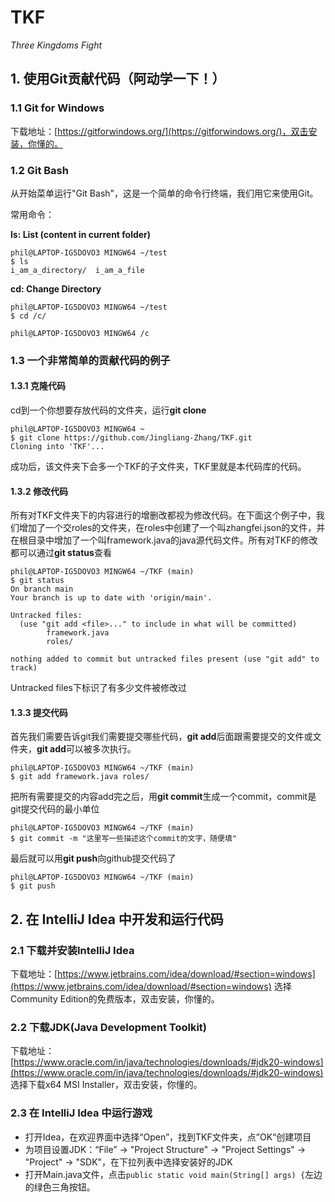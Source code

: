 # TKF
*Three Kingdoms Fight*
## 1. 使用Git贡献代码（阿动学一下！）

### 1.1 Git for Windows
下载地址：[https://gitforwindows.org/](https://gitforwindows.org/)，双击安装，你懂的。

### 1.2 Git Bash
从开始菜单运行"Git Bash"，这是一个简单的命令行终端，我们用它来使用Git。

常用命令：

**ls: List (content in current folder)**
```
phil@LAPTOP-IG5DOVO3 MINGW64 ~/test
$ ls
i_am_a_directory/  i_am_a_file
```

**cd: Change Directory**
```
phil@LAPTOP-IG5DOVO3 MINGW64 ~/test
$ cd /c/

phil@LAPTOP-IG5DOVO3 MINGW64 /c
```

### 1.3 一个非常简单的贡献代码的例子
#### 1.3.1 克隆代码
cd到一个你想要存放代码的文件夹，运行**git clone**
```
phil@LAPTOP-IG5DOVO3 MINGW64 ~
$ git clone https://github.com/Jingliang-Zhang/TKF.git
Cloning into 'TKF'...
```
成功后，该文件夹下会多一个TKF的子文件夹，TKF里就是本代码库的代码。

#### 1.3.2 修改代码
所有对TKF文件夹下的内容进行的增删改都视为修改代码。在下面这个例子中，我们增加了一个交roles的文件夹，在roles中创建了一个叫zhangfei.json的文件，并在根目录中增加了一个叫framework.java的java源代码文件。所有对TKF的修改都可以通过**git status**查看
```
phil@LAPTOP-IG5DOVO3 MINGW64 ~/TKF (main)
$ git status
On branch main
Your branch is up to date with 'origin/main'.

Untracked files:
  (use "git add <file>..." to include in what will be committed)
        framework.java
        roles/

nothing added to commit but untracked files present (use "git add" to track)
```
Untracked files下标识了有多少文件被修改过

#### 1.3.3 提交代码
首先我们需要告诉git我们需要提交哪些代码，**git add**后面跟需要提交的文件或文件夹，**git add**可以被多次执行。
```
phil@LAPTOP-IG5DOVO3 MINGW64 ~/TKF (main)
$ git add framework.java roles/
```

把所有需要提交的内容add完之后，用**git commit**生成一个commit，commit是git提交代码的最小单位
```
phil@LAPTOP-IG5DOVO3 MINGW64 ~/TKF (main)
$ git commit -m "这里写一些描述这个commit的文字，随便填"
```

最后就可以用**git push**向github提交代码了
```
phil@LAPTOP-IG5DOVO3 MINGW64 ~/TKF (main)
$ git push
```

## 2. 在 IntelliJ Idea 中开发和运行代码

### 2.1 下载并安装IntelliJ Idea
下载地址：[https://www.jetbrains.com/idea/download/#section=windows](https://www.jetbrains.com/idea/download/#section=windows)
选择Community Edition的免费版本，双击安装，你懂的。

### 2.2 下载JDK(Java Development Toolkit)
下载地址：[https://www.oracle.com/in/java/technologies/downloads/#jdk20-windows](https://www.oracle.com/in/java/technologies/downloads/#jdk20-windows)
选择下载x64 MSI Installer，双击安装，你懂的。

### 2.3 在 IntelliJ Idea 中运行游戏
* 打开Idea，在欢迎界面中选择“Open”，找到TKF文件夹，点”OK“创建项目
* 为项目设置JDK：“File” -> "Project Structure" -> "Project Settings" -> "Project" -> "SDK"，在下拉列表中选择安装好的JDK
* 打开Main.java文件，点击```public static void main(String[] args) {```左边的绿色三角按钮。